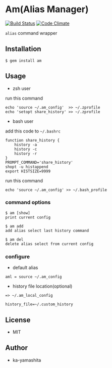 # Am(Alias Manager)
[![Build Status](https://travis-ci.org/ka-yamashita/am.svg?branch=master)](https://travis-ci.org/ka-yamashita/am)
[![Code Climate](https://codeclimate.com/github/ka-yamashita/am/badges/gpa.svg)](https://codeclimate.com/github/ka-yamashita/am)

`alias` command wrapper

## Installation

    $ gem install am

## Usage

* zsh user

run this command
```
echo 'source ~/.am_config'  >> ~/.zprofile
echo 'setopt share_history' >> ~/.zprofile
```

* bash user

add this code to `~/.bashrc`
```
function share_history {
    history -a
    history -c
    history -r
}
PROMPT_COMMAND='share_history'
shopt -u histappend
export HISTSIZE=9999
```

run this command

```
echo 'source ~/.am_config' >> ~/.bash_profile
```

### command options

    $ am [show]
    print current config

    $ am add
    add alias select last history command

    $ am del
    delete alias select from current config

### configure
  * default alias
  ```
  aml = source ~/.am_config
  ```

  * history file location(optional)

  ```
  => ~/.am_local_config

  history_file=~/.custom_history
  ```


## License
* MIT


## Author
* ka-yamashita
